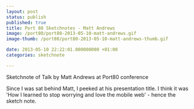 ```yaml
---
layout: post
status: publish
published: true
title: Port 80 Sketchnotes - Matt Andrews
image: /port80/port80-2013-05-10-matt-andrews.gif
image-thumb: /port80/port80-2013-05-10-matt-andrews-thumb.gif

date: 2013-05-10 22:22:01.000000000 +01:00
categories: sketchnote

---
```


Sketchnote of Talk by Matt Andrews at Port80 conference

Since I was sat behind Matt, I peeked at his presentation title. I think it was 'How I learned to stop worrying and love the mobile web' - hence the sketch note.

